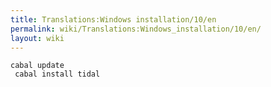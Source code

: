```yaml
---
title: Translations:Windows installation/10/en
permalink: wiki/Translations:Windows_installation/10/en/
layout: wiki
---
```


`cabal update`  
` cabal install tidal`
